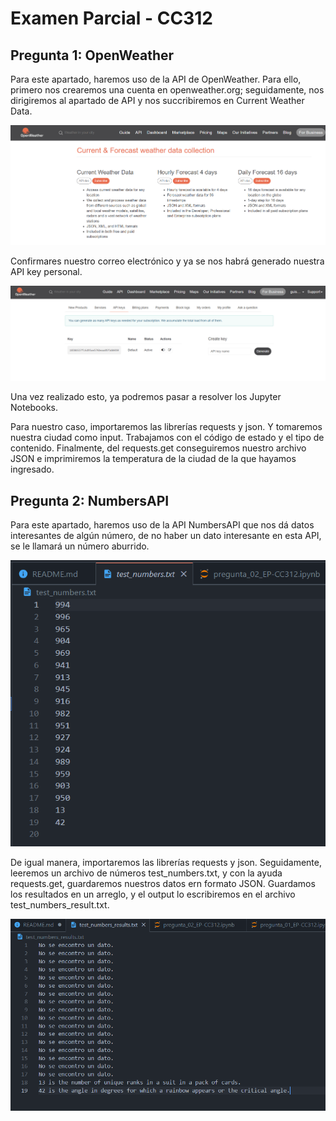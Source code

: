 # Examen Parcial - CC312

## Pregunta 1: OpenWeather

Para este apartado, haremos uso de la API de OpenWeather. Para ello, primero nos crearemos una cuenta en openweather.org; seguidamente, nos dirigiremos al apartado de API y nos succribiremos en Current Weather Data.

![Alt text](img/image.png)

Confirmares nuestro correo electrónico y ya se nos habrá generado nuestra API key personal.

![Alt text](img/image-1.png)

Una vez realizado esto, ya podremos pasar a resolver los Jupyter Notebooks.

Para nuestro caso, importaremos las librerías requests y json. Y tomaremos nuestra ciudad como input. Trabajamos con el código de estado y el tipo de contenido. Finalmente, del requests.get conseguiremos nuestro archivo JSON e imprimiremos la temperatura de la ciudad de la que hayamos ingresado.


## Pregunta 2: NumbersAPI

Para este apartado, haremos uso de la API NumbersAPI que nos dá datos interesantes de algún número, de no haber un dato interesante en esta API, se le llamará un número aburrido.

![Alt text](img/image-2.png)

De igual manera, importaremos las librerías requests y json. Seguidamente, leeremos un archivo de números test_numbers.txt, y con la ayuda requests.get, guardaremos nuestros datos ern formato JSON. Guardamos los resultados en un arreglo, y el output lo escribiremos en el archivo test_numbers_result.txt. 

![Alt text](img/image-3.png)